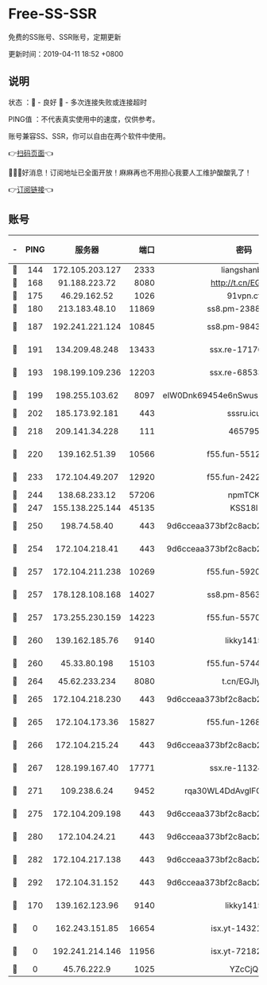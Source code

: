# Free-SS-SSR

免费的SS账号、SSR账号，定期更新

更新时间：2019-04-11 18:52 +0800

## 说明

状态     ：🙂 - 良好 🙁 - 多次连接失败或连接超时

PING值   ：不代表真实使用中的速度，仅供参考。

账号兼容SS、SSR，你可以自由在两个软件中使用。

👉[扫码页面](https://liesauer.github.io/Free-SS-SSR/)👈

🎉🎉🎉好消息！订阅地址已全面开放！麻麻再也不用担心我要人工维护酸酸乳了！

👉[订阅链接](https://www.liesauer.net/yogurt/subscribe?ACCESS_TOKEN=DAYxR3mMaZAsaqUb)👈

## 账号

|-|PING|服务器|端口|密码|加密方式|区域|
|:----:|:----:|:-----:|-----:|:----:|:----:|:----:|
|🙂|144|172.105.203.127|2333|liangshanbo|chacha20|JP|
|🙂|168|91.188.223.72|8080|http://t.cn/EGJIyrl|rc4-md5|RU|
|🙂|175|46.29.162.52|1026|91vpn.cf|rc4-md5|RU|
|🙂|180|213.183.48.10|11869|ss8.pm-23880741|rc4-md5|RU|
|🙂|187|192.241.221.124|10845|ss8.pm-98432819|aes-256-cfb|US|
|🙂|191|134.209.48.248|13433|ssx.re-17176856|aes-256-cfb|US|
|🙂|193|198.199.109.236|12203|ssx.re-68533755|aes-256-cfb|US|
|🙂|199|198.255.103.62|8097|eIW0Dnk69454e6nSwuspv9DmS201tQ0D|aes-256-cfb|US|
|🙂|202|185.173.92.181|443|sssru.icu|rc4-md5|RU|
|🙂|218|209.141.34.228|111|465795|aes-256-cfb|US|
|🙂|220|139.162.51.39|10566|f55.fun-55124662|aes-256-cfb|SG|
|🙂|233|172.104.49.207|12920|f55.fun-24228907|aes-256-cfb|SG|
|🙂|244|138.68.233.12|57206|npmTCK|rc4-md5|US|
|🙂|247|155.138.225.144|45135|KSS18l|rc4-md5|US|
|🙂|250|198.74.58.40|443|9d6cceaa373bf2c8acb22e60b6a58be6|aes-256-cfb|US|
|🙂|254|172.104.218.41|443|9d6cceaa373bf2c8acb22e60b6a58be6|aes-256-cfb|US|
|🙂|257|172.104.211.238|10269|f55.fun-59209585|aes-256-cfb|US|
|🙂|257|178.128.108.168|14027|ss8.pm-85636166|aes-256-cfb|SG|
|🙂|257|173.255.230.159|14223|f55.fun-55707067|aes-256-cfb|US|
|🙂|260|139.162.185.76|9140|likky1415|aes-256-cfb|DE|
|🙂|260|45.33.80.198|15103|f55.fun-57444781|aes-256-cfb|US|
|🙂|264|45.62.233.234|8080|t.cn/EGJIyrl|rc4-md5|CA|
|🙂|265|172.104.218.230|443|9d6cceaa373bf2c8acb22e60b6a58be6|aes-256-cfb|US|
|🙂|265|172.104.173.36|15827|f55.fun-12684352|aes-256-cfb|SG|
|🙂|266|172.104.215.24|443|9d6cceaa373bf2c8acb22e60b6a58be6|aes-256-cfb|US|
|🙂|267|128.199.167.40|17771|ssx.re-11324880|aes-256-cfb|SG|
|🙂|271|109.238.6.24|9452|rqa30WL4DdAvgIFG6Fs3znzTa|aes-256-cfb|FR|
|🙂|275|172.104.209.198|443|9d6cceaa373bf2c8acb22e60b6a58be6|aes-256-cfb|US|
|🙂|280|172.104.24.21|443|9d6cceaa373bf2c8acb22e60b6a58be6|aes-256-cfb|US|
|🙂|282|172.104.217.138|443|9d6cceaa373bf2c8acb22e60b6a58be6|aes-256-cfb|US|
|🙂|292|172.104.31.152|443|9d6cceaa373bf2c8acb22e60b6a58be6|aes-256-cfb|US|
|🙁|170|139.162.123.96|9140|likky1415|aes-256-cfb|JP|
|🙁|0|162.243.151.85|16654|isx.yt-14321677|aes-256-cfb|US|
|🙁|0|192.241.214.146|11956|isx.yt-72182350|aes-256-cfb|US|
|🙁|0|45.76.222.9|1025|YZcCjQ|rc4-md5|JP|

